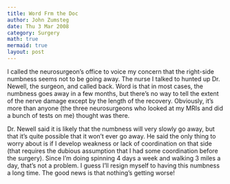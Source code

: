 ```yaml
---
title: Word Frm the Doc
author: John Zumsteg
date: Thu 3 Mar 2008
category: Surgery
math: true
mermaid: true
layout: post
---
```

I called the neurosurgeon’s office to voice my concern that the right-side numbness seems not to be going away. The nurse I talked to hunted up Dr. Newell, the surgeon, and called back. Word is that in most cases, the numbness goes away in a few months, but there’s no way to tell the extent of the nerve damage except by the length of the recovery. Obviously, it’s more than anyone (the three neurosurgeons who looked at my MRIs and did a bunch of tests on me) thought was there.

Dr. Newell said it is likely that the numbness will very slowly go away, but that it’s quite possible that it won’t ever go away. He said the only thing to worry about is if I develop weakness or lack of coordination on that side (that requires the dubious assumption that I had some coordination before the surgery). Since I’m doing spinning 4 days a week and walking 3 miles a day, that’s not a problem. I guess I’ll resign myself to having this numbness a long time. The good news is that nothing’s getting worse!

   